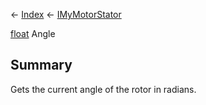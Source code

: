 ← [Index](Api-Index) ← [IMyMotorStator](Sandbox.ModAPI.Ingame.IMyMotorStator)

[float](System.Single) Angle

## Summary

Gets the current angle of the rotor in radians.

